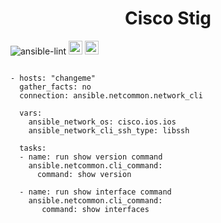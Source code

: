 

<h1 align="center">
  Cisco Stig
</h1>




![ansible-lint](https://github.com/colin-mccarthy/cisco_stig/workflows/ansible-lint/badge.svg)
<code><img height="22" src="https://cdn.jsdelivr.net/npm/simple-icons@v3/icons/ansible.svg"></code>
<code><img height="22" src="https://cdn.jsdelivr.net/npm/simple-icons@v3/icons/cisco.svg"></code>



```

- hosts: "changeme"
  gather_facts: no
  connection: ansible.netcommon.network_cli
  
  vars:
    ansible_network_os: cisco.ios.ios
    ansible_network_cli_ssh_type: libssh
    
  tasks:
  - name: run show version command
    ansible.netcommon.cli_command:
      command: show version

  - name: run show interface command
    ansible.netcommon.cli_command:
       command: show interfaces
       
 ```      
